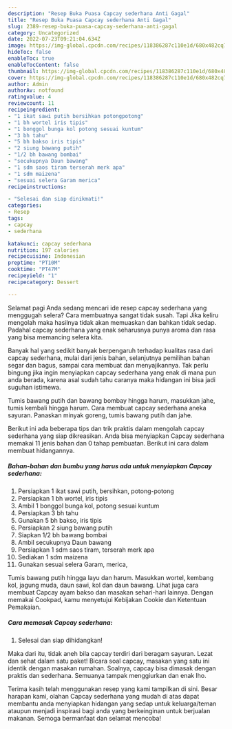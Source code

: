 ```yaml
---
description: "Resep Buka Puasa Capcay sederhana Anti Gagal"
title: "Resep Buka Puasa Capcay sederhana Anti Gagal"
slug: 2389-resep-buka-puasa-capcay-sederhana-anti-gagal
category: Uncategorized
date: 2022-07-23T09:21:04.634Z
image: https://img-global.cpcdn.com/recipes/118386287c110e1d/680x482cq70/capcay-sederhana-foto-resep-utama.jpg
hideToc: false
enableToc: true
enableTocContent: false
thumbnail: https://img-global.cpcdn.com/recipes/118386287c110e1d/680x482cq70/capcay-sederhana-foto-resep-utama.jpg
cover: https://img-global.cpcdn.com/recipes/118386287c110e1d/680x482cq70/capcay-sederhana-foto-resep-utama.jpg
author: Admin
authorAv: notfound
ratingvalue: 4
reviewcount: 11
recipeingredient:
- "1 ikat sawi putih bersihkan potongpotong"
- "1 bh wortel iris tipis"
- "1 bonggol bunga kol potong sesuai kuntum"
- "3 bh tahu"
- "5 bh bakso iris tipis"
- "2 siung bawang putih"
- "1/2 bh bawang bombai"
- "secukupnya Daun bawang"
- "1 sdm saos tiram terserah merk apa"
- "1 sdm maizena"
- "sesuai selera Garam merica"
recipeinstructions:

- "Selesai dan siap dinikmati!"
categories:
- Resep
tags:
- capcay
- sederhana

katakunci: capcay sederhana 
nutrition: 197 calories
recipecuisine: Indonesian
preptime: "PT10M"
cooktime: "PT47M"
recipeyield: "1"
recipecategory: Dessert

---
```



Selamat pagi Anda sedang mencari ide resep capcay sederhana yang menggugah selera? Cara membuatnya sangat tidak susah. Tapi Jika keliru mengolah maka hasilnya tidak akan memuaskan dan bahkan tidak sedap. Padahal capcay sederhana yang enak seharusnya punya aroma dan rasa yang bisa memancing selera kita.


Banyak hal yang sedikit banyak berpengaruh terhadap kualitas rasa dari capcay sederhana, mulai dari jenis bahan, selanjutnya pemilihan bahan segar dan bagus, sampai cara membuat dan menyajikannya. Tak perlu bingung jika ingin menyiapkan capcay sederhana yang enak di mana pun anda berada, karena asal sudah tahu caranya maka hidangan ini bisa jadi suguhan istimewa.

Tumis bawang putih dan bawang bombay hingga harum, masukkan jahe, tumis kembali hingga harum. Cara membuat capcay sederhana aneka sayuran. Panaskan minyak goreng, tumis bawang putih dan jahe.


Berikut ini ada beberapa tips dan trik praktis dalam mengolah capcay sederhana yang siap dikreasikan. Anda bisa menyiapkan Capcay sederhana memakai 11 jenis bahan dan 0 tahap pembuatan. Berikut ini cara dalam membuat hidangannya.

<!--inarticleads1-->

##### Bahan-bahan dan bumbu yang harus ada untuk menyiapkan Capcay sederhana:

1. Persiapkan 1 ikat sawi putih, bersihkan, potong-potong
1. Persiapkan 1 bh wortel, iris tipis
1. Ambil 1 bonggol bunga kol, potong sesuai kuntum
1. Persiapkan 3 bh tahu
1. Gunakan 5 bh bakso, iris tipis
1. Persiapkan 2 siung bawang putih
1. Siapkan 1/2 bh bawang bombai
1. Ambil secukupnya Daun bawang
1. Persiapkan 1 sdm saos tiram, terserah merk apa
1. Sediakan 1 sdm maizena
1. Gunakan sesuai selera Garam, merica,


Tumis bawang putih hingga layu dan harum. Masukkan wortel, kembang kol, jagung muda, daun sawi, kol dan daun bawang. Lihat juga cara membuat Capcay ayam bakso dan masakan sehari-hari lainnya. Dengan memakai Cookpad, kamu menyetujui Kebijakan Cookie dan Ketentuan Pemakaian. 

<!--inarticleads2-->

##### Cara memasak Capcay sederhana:


1. Selesai dan siap dihidangkan!

Maka dari itu, tidak aneh bila capcay terdiri dari beragam sayuran. Lezat dan sehat dalam satu paket! Bicara soal capcay, masakan yang satu ini identik dengan masakan rumahan. Soalnya, capcay bisa dimasak dengan praktis dan sederhana. Semuanya tampak menggiurkan dan enak lho. 

Terima kasih telah menggunakan resep yang kami tampilkan di sini. Besar harapan kami, olahan Capcay sederhana yang mudah di atas dapat membantu anda menyiapkan hidangan yang sedap untuk keluarga/teman ataupun menjadi inspirasi bagi anda yang berkeinginan untuk berjualan makanan. Semoga bermanfaat dan selamat mencoba!

